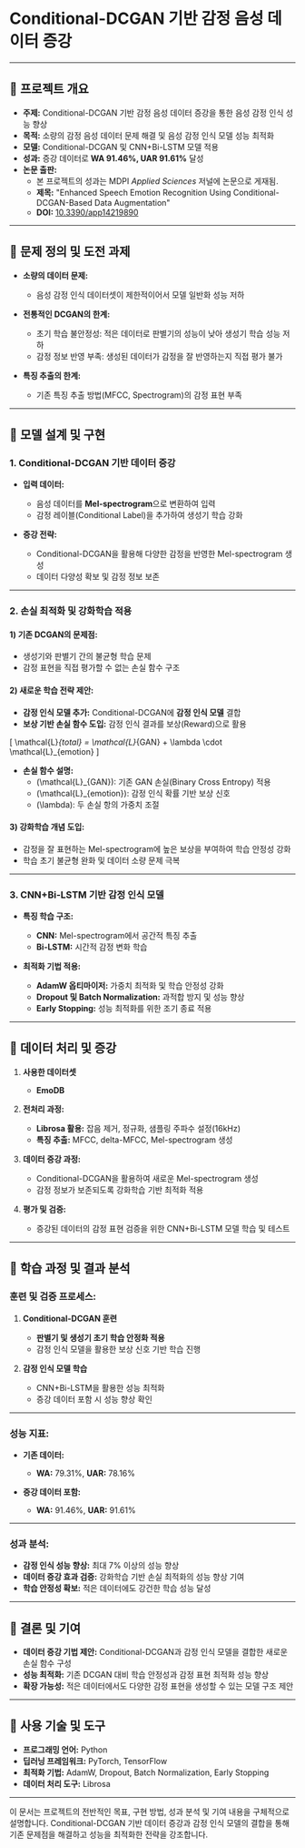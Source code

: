 # Conditional-DCGAN 기반 감정 음성 데이터 증강  

---

## 📌 **프로젝트 개요**  

- **주제:** Conditional-DCGAN 기반 감정 음성 데이터 증강을 통한 음성 감정 인식 성능 향상  
- **목적:** 소량의 감정 음성 데이터 문제 해결 및 음성 감정 인식 모델 성능 최적화  
- **모델:** Conditional-DCGAN 및 CNN+Bi-LSTM 모델 적용  
- **성과:** 증강 데이터로 **WA 91.46%, UAR 91.61%** 달성  
- **논문 출판:**  
  - 본 프로젝트의 성과는 MDPI *Applied Sciences* 저널에 논문으로 게재됨.  
  - **제목:** "Enhanced Speech Emotion Recognition Using
 Conditional-DCGAN-Based Data Augmentation"  
  - **DOI:** [10.3390/app14219890](https://www.mdpi.com/2076-3417/14/21/9890)  


---

## 📌 **문제 정의 및 도전 과제**  

- **소량의 데이터 문제:**  
  - 음성 감정 인식 데이터셋이 제한적이어서 모델 일반화 성능 저하  

- **전통적인 DCGAN의 한계:**  
  - 초기 학습 불안정성: 적은 데이터로 판별기의 성능이 낮아 생성기 학습 성능 저하  
  - 감정 정보 반영 부족: 생성된 데이터가 감정을 잘 반영하는지 직접 평가 불가  

- **특징 추출의 한계:**  
  - 기존 특징 추출 방법(MFCC, Spectrogram)의 감정 표현 부족  

---

## 📌 **모델 설계 및 구현**  

### **1. Conditional-DCGAN 기반 데이터 증강**  

- **입력 데이터:**  
  - 음성 데이터를 **Mel-spectrogram**으로 변환하여 입력  
  - 감정 레이블(Conditional Label)을 추가하여 생성기 학습 강화  

- **증강 전략:**  
  - Conditional-DCGAN을 활용해 다양한 감정을 반영한 Mel-spectrogram 생성  
  - 데이터 다양성 확보 및 감정 정보 보존  

---

### **2. 손실 최적화 및 강화학습 적용**  

#### **1) 기존 DCGAN의 문제점:**  
- 생성기와 판별기 간의 불균형 학습 문제  
- 감정 표현을 직접 평가할 수 없는 손실 함수 구조  

#### **2) 새로운 학습 전략 제안:**  
- **감정 인식 모델 추가:** Conditional-DCGAN에 **감정 인식 모델** 결합  
- **보상 기반 손실 함수 도입:** 감정 인식 결과를 보상(Reward)으로 활용  

\[
\mathcal{L}_{total} = \mathcal{L}_{GAN} + \lambda \cdot \mathcal{L}_{emotion}
\]  

- **손실 함수 설명:**  
  - \(\mathcal{L}_{GAN}\): 기존 GAN 손실(Binary Cross Entropy) 적용  
  - \(\mathcal{L}_{emotion}\): 감정 인식 확률 기반 보상 신호  
  - \(\lambda\): 두 손실 항의 가중치 조절  

#### **3) 강화학습 개념 도입:**  
- 감정을 잘 표현하는 Mel-spectrogram에 높은 보상을 부여하여 학습 안정성 강화  
- 학습 초기 불균형 완화 및 데이터 소량 문제 극복  

---

### **3. CNN+Bi-LSTM 기반 감정 인식 모델**  

- **특징 학습 구조:**  
  - **CNN:** Mel-spectrogram에서 공간적 특징 추출  
  - **Bi-LSTM:** 시간적 감정 변화 학습  

- **최적화 기법 적용:**  
  - **AdamW 옵티마이저:** 가중치 최적화 및 학습 안정성 강화  
  - **Dropout 및 Batch Normalization:** 과적합 방지 및 성능 향상  
  - **Early Stopping:** 성능 최적화를 위한 조기 종료 적용  

---

## 📌 **데이터 처리 및 증강**  
1. **사용한 데이터셋**
    - **EmoDB**

2. **전처리 과정:**  
   - **Librosa 활용:** 잡음 제거, 정규화, 샘플링 주파수 설정(16kHz)  
   - **특징 추출:** MFCC, delta-MFCC, Mel-spectrogram 생성  

3. **데이터 증강 과정:**  
   - Conditional-DCGAN을 활용하여 새로운 Mel-spectrogram 생성  
   - 감정 정보가 보존되도록 강화학습 기반 최적화 적용  

4. **평가 및 검증:**  
   - 증강된 데이터의 감정 표현 검증을 위한 CNN+Bi-LSTM 모델 학습 및 테스트  

---

## 📌 **학습 과정 및 결과 분석**  

### **훈련 및 검증 프로세스:**  

1. **Conditional-DCGAN 훈련**  
   - **판별기 및 생성기 초기 학습 안정화 적용**  
   - 감정 인식 모델을 활용한 보상 신호 기반 학습 진행  

2. **감정 인식 모델 학습**  
   - CNN+Bi-LSTM을 활용한 성능 최적화  
   - 증강 데이터 포함 시 성능 향상 확인  

---

### **성능 지표:**  

- **기존 데이터:**  
  - **WA:** 79.31%, **UAR:** 78.16%  

- **증강 데이터 포함:**  
  - **WA:** 91.46%, **UAR:** 91.61%  

---

### **성과 분석:**  
- **감정 인식 성능 향상:** 최대 7% 이상의 성능 향상  
- **데이터 증강 효과 검증:** 강화학습 기반 손실 최적화의 성능 향상 기여  
- **학습 안정성 확보:** 적은 데이터에도 강건한 학습 성능 달성  

---

## 📌 **결론 및 기여**  

- **데이터 증강 기법 제안:** Conditional-DCGAN과 감정 인식 모델을 결합한 새로운 손실 함수 구성  
- **성능 최적화:** 기존 DCGAN 대비 학습 안정성과 감정 표현 최적화 성능 향상  
- **확장 가능성:** 적은 데이터에서도 다양한 감정 표현을 생성할 수 있는 모델 구조 제안  

---

## 📌 **사용 기술 및 도구**  

- **프로그래밍 언어:** Python  
- **딥러닝 프레임워크:** PyTorch, TensorFlow  
- **최적화 기법:** AdamW, Dropout, Batch Normalization, Early Stopping  
- **데이터 처리 도구:** Librosa  

---

이 문서는 프로젝트의 전반적인 목표, 구현 방법, 성과 분석 및 기여 내용을 구체적으로 설명합니다. Conditional-DCGAN 기반 데이터 증강과 감정 인식 모델의 결합을 통해 기존 문제점을 해결하고 성능을 최적화한 전략을 강조합니다.
